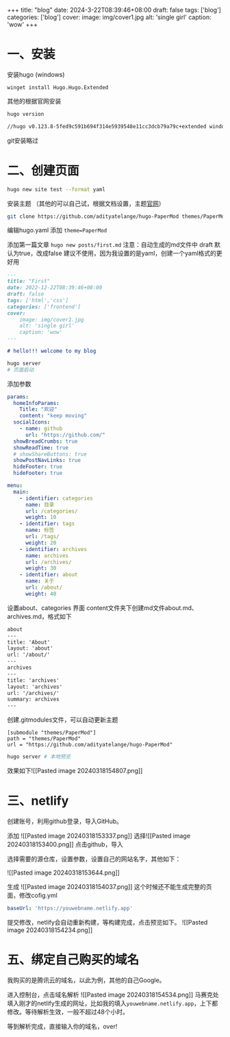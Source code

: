 +++
title: "blog"
date: 2024-3-22T08:39:46+08:00
draft: false
tags: ['blog']
categories: ['blog']
cover: 
    image: img/cover1.jpg
    alt: 'single girl'
    caption: 'wow'
+++
# 一、安装
安装hugo (windows)
```
winget install Hugo.Hugo.Extended

```
其他的根据官网安装
```bash
hugo version 

//hugo v0.123.8-5fed9c591b694f314e5939548e11cc3dcb79a79c+extended windows/amd64 BuildDate=2024-03-07T13:14:42Z VendorInfo=gohugoio 成功
```

git安装略过

# 二、创建页面
```bash
hugo new site test --format yaml
```
安装主题 （其他的可以自己试，根据文档设置，主题[官网](https://themes.gohugo.io/)）
```bash
git clone https://github.com/adityatelange/hugo-PaperMod themes/PaperMod --depth=1
```
编辑hugo.yaml 添加 `theme=PaperMod`

添加第一篇文章
`hugo new posts/first.md`
注意：自动生成的md文件中 draft 默认为true，改成false
建议不使用，因为我设置的是yaml，创建一个yaml格式的更好用
```md
---
title: "First"
date: 2022-12-22T08:39:46+08:00
draft: false
tags: ['html','css']
categories: ['frontend']
cover: 
    image: img/cover1.jpg
    alt: 'single girl'
    caption: 'wow'
---

# hello!!! welcome to my blog
```


```bash
hugo server 
# 页面启动
```

添加参数
```yaml
params:
  homeInfoParams:
    Title: "欢迎"
    content: "keep moving"
  socialIcons:
    - name: github
      url: "https://github.com/"
  showBreadCrumbs: true
  showReadTime: true
  # showShareButtons: true
  showPostNavLinks: true
  hideFooter: true
  hideFooter: true

menu:
  main:
    - identifier: categories
      name: 目录
      url: /categories/
      weight: 10
    - identifier: tags
      name: 标签
      url: /tags/
      weight: 20
    - identifier: archives
      name: archives
      url: /archives/
      weight: 30
    - identifier: about
      name: 关于
      url: /about/
      weight: 40
```

设置about、categories 界面
content文件夹下创建md文件about.md、archives.md，格式如下
```md
about
---
title: 'About'
layout: 'about'
url: '/about/'
---
archives
---
title: 'archives'
layout: 'archives'
url: '/archives/'
summary: archives
---
```

创建.gitmodules文件，可以自动更新主题
```
[submodule "themes/PaperMod"]
path = "themes/PaperMod"
url = "https://github.com/adityatelange/hugo-PaperMod" 
```



```bash
hugo server # 本地预览
```
效果如下![[Pasted image 20240318154807.png]]

# 三、netlify

创建账号，利用github登录，导入GitHub。

添加
![[Pasted image 20240318153337.png]]
选择![[Pasted image 20240318153400.png]]
点击github，导入


选择需要的源仓库，设置参数，设置自己的网站名字，其他如下：

![[Pasted image 20240318153644.png]]


生成
![[Pasted image 20240318154037.png]]
这个时候还不能生成完整的页面，修改cofig.yml
```yml
baseUrl: 'https://youwebname.netlify.app' 
```
提交修改，netlify会自动重新构建，等构建完成，点击预览如下。
![[Pasted image 20240318154234.png]]

# 五、绑定自己购买的域名

我购买的是腾讯云的域名，以此为例，其他的自己Google。

进入控制台，点击域名解析
![[Pasted image 20240318154534.png]]
马赛克处填入刚才的netlify生成的网址，比如我的填入`youwebname.netlify.app`，上下都修改。等待解析生效，一般不超过48个小时。

等到解析完成，直接输入你的域名，over!